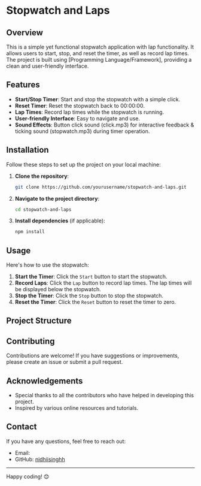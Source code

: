 # Stopwatch and Laps

## Overview

This is a simple yet functional stopwatch application with lap functionality. It allows users to start, stop, and reset the timer, as well as record lap times. The project is built using [Programming Language/Framework], providing a clean and user-friendly interface.

## Features

- **Start/Stop Timer**: Start and stop the stopwatch with a simple click.
- **Reset Timer**: Reset the stopwatch back to 00:00:00.
- **Lap Times**: Record lap times while the stopwatch is running.
- **User-friendly Interface**: Easy to navigate and use.
- **Sound Effects**: Button click sound (click.mp3) for interactive feedback & ticking sound (stopwatch.mp3) during timer operation.

## Installation

Follow these steps to set up the project on your local machine:

1. **Clone the repository**:
    ```sh
    git clone https://github.com/yourusername/stopwatch-and-laps.git
    ```
2. **Navigate to the project directory**:
    ```sh
    cd stopwatch-and-laps
    ```
3. **Install dependencies** (if applicable):
    ```sh
    npm install
    ```

## Usage

Here's how to use the stopwatch:

1. **Start the Timer**: Click the `Start` button to start the stopwatch.
2. **Record Laps**: Click the `Lap` button to record lap times. The lap times will be displayed below the stopwatch.
3. **Stop the Timer**: Click the `Stop` button to stop the stopwatch.
4. **Reset the Timer**: Click the `Reset` button to reset the timer to zero.

## Project Structure


## Contributing

Contributions are welcome! If you have suggestions or improvements, please create an issue or submit a pull request.


## Acknowledgements

- Special thanks to all the contributors who have helped in developing this project.
- Inspired by various online resources and tutorials.

## Contact

If you have any questions, feel free to reach out:

- Email:
- GitHub: [nidhiisinghh](https://github.com/nidhiisinghh)

---

Happy coding! 😊


